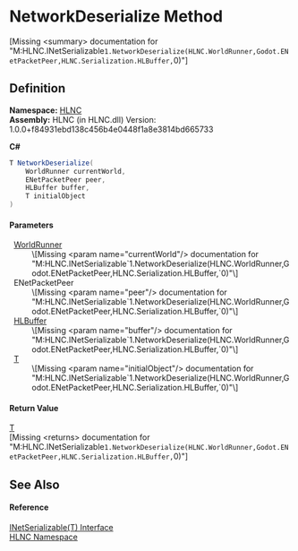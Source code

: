 # NetworkDeserialize Method


\[Missing &lt;summary&gt; documentation for "M:HLNC.INetSerializable`1.NetworkDeserialize(HLNC.WorldRunner,Godot.ENetPacketPeer,HLNC.Serialization.HLBuffer,`0)"\]



## Definition
**Namespace:** <a href="N_HLNC">HLNC</a>  
**Assembly:** HLNC (in HLNC.dll) Version: 1.0.0+f84931ebd138c456b4e0448f1a8e3814bd665733

**C#**
``` C#
T NetworkDeserialize(
	WorldRunner currentWorld,
	ENetPacketPeer peer,
	HLBuffer buffer,
	T initialObject
)
```



#### Parameters
<dl><dt>  <a href="T_HLNC_WorldRunner">WorldRunner</a></dt><dd>\[Missing &lt;param name="currentWorld"/&gt; documentation for "M:HLNC.INetSerializable`1.NetworkDeserialize(HLNC.WorldRunner,Godot.ENetPacketPeer,HLNC.Serialization.HLBuffer,`0)"\]</dd><dt>  ENetPacketPeer</dt><dd>\[Missing &lt;param name="peer"/&gt; documentation for "M:HLNC.INetSerializable`1.NetworkDeserialize(HLNC.WorldRunner,Godot.ENetPacketPeer,HLNC.Serialization.HLBuffer,`0)"\]</dd><dt>  <a href="T_HLNC_Serialization_HLBuffer">HLBuffer</a></dt><dd>\[Missing &lt;param name="buffer"/&gt; documentation for "M:HLNC.INetSerializable`1.NetworkDeserialize(HLNC.WorldRunner,Godot.ENetPacketPeer,HLNC.Serialization.HLBuffer,`0)"\]</dd><dt>  <a href="T_HLNC_INetSerializable_1">T</a></dt><dd>\[Missing &lt;param name="initialObject"/&gt; documentation for "M:HLNC.INetSerializable`1.NetworkDeserialize(HLNC.WorldRunner,Godot.ENetPacketPeer,HLNC.Serialization.HLBuffer,`0)"\]</dd></dl>

#### Return Value
<a href="T_HLNC_INetSerializable_1">T</a>  
\[Missing &lt;returns&gt; documentation for "M:HLNC.INetSerializable`1.NetworkDeserialize(HLNC.WorldRunner,Godot.ENetPacketPeer,HLNC.Serialization.HLBuffer,`0)"\]

## See Also


#### Reference
<a href="T_HLNC_INetSerializable_1">INetSerializable(T) Interface</a>  
<a href="N_HLNC">HLNC Namespace</a>  
